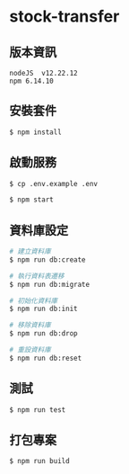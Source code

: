 # stock-transfer

## 版本資訊

```
nodeJS  v12.22.12
npm 6.14.10
```

## 安裝套件

```bash
$ npm install
```

## 啟動服務

```bash
$ cp .env.example .env

$ npm start
```

## 資料庫設定

```bash
# 建立資料庫
$ npm run db:create

# 執行資料表遷移
$ npm run db:migrate

# 初始化資料庫
$ npm run db:init

# 移除資料庫
$ npm run db:drop

# 重設資料庫
$ npm run db:reset
```

## 測試

```bash
$ npm run test
```

## 打包專案

```bash
$ npm run build
```
